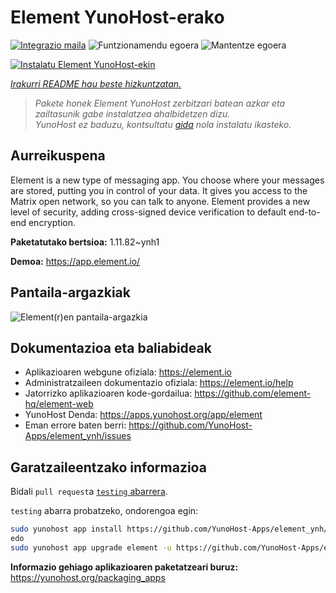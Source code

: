 <!--
Ohart ongi: README hau automatikoki sortu da <https://github.com/YunoHost/apps/tree/master/tools/readme_generator>ri esker
EZ editatu eskuz.
-->

# Element YunoHost-erako

[![Integrazio maila](https://dash.yunohost.org/integration/element.svg)](https://ci-apps.yunohost.org/ci/apps/element/) ![Funtzionamendu egoera](https://ci-apps.yunohost.org/ci/badges/element.status.svg) ![Mantentze egoera](https://ci-apps.yunohost.org/ci/badges/element.maintain.svg)

[![Instalatu Element YunoHost-ekin](https://install-app.yunohost.org/install-with-yunohost.svg)](https://install-app.yunohost.org/?app=element)

*[Irakurri README hau beste hizkuntzatan.](./ALL_README.md)*

> *Pakete honek Element YunoHost zerbitzari batean azkar eta zailtasunik gabe instalatzea ahalbidetzen dizu.*  
> *YunoHost ez baduzu, kontsultatu [gida](https://yunohost.org/install) nola instalatu ikasteko.*

## Aurreikuspena

Element is a new type of messaging app. You choose where your messages are stored, putting you in control of your data. It gives you access to the Matrix open network, so you can talk to anyone. Element provides a new level of security, adding cross-signed device verification to default end-to-end encryption.

**Paketatutako bertsioa:** 1.11.82~ynh1

**Demoa:** <https://app.element.io/>

## Pantaila-argazkiak

![Element(r)en pantaila-argazkia](./doc/screenshots/homepage-all-platforms-1_1.png)

## Dokumentazioa eta baliabideak

- Aplikazioaren webgune ofiziala: <https://element.io>
- Administratzaileen dokumentazio ofiziala: <https://element.io/help>
- Jatorrizko aplikazioaren kode-gordailua: <https://github.com/element-hq/element-web>
- YunoHost Denda: <https://apps.yunohost.org/app/element>
- Eman errore baten berri: <https://github.com/YunoHost-Apps/element_ynh/issues>

## Garatzaileentzako informazioa

Bidali `pull request`a [`testing` abarrera](https://github.com/YunoHost-Apps/element_ynh/tree/testing).

`testing` abarra probatzeko, ondorengoa egin:

```bash
sudo yunohost app install https://github.com/YunoHost-Apps/element_ynh/tree/testing --debug
edo
sudo yunohost app upgrade element -u https://github.com/YunoHost-Apps/element_ynh/tree/testing --debug
```

**Informazio gehiago aplikazioaren paketatzeari buruz:** <https://yunohost.org/packaging_apps>
